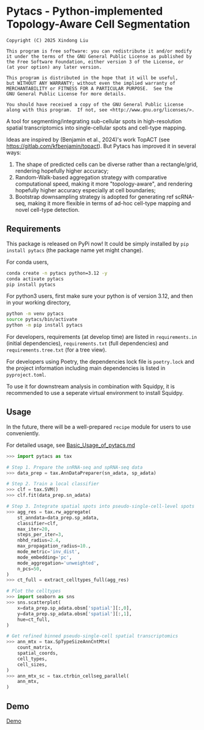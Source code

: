 # Pytacs - Python-implemented Topology-Aware Cell Segmentation

```
Copyright (C) 2025 Xindong Liu

This program is free software: you can redistribute it and/or modify
it under the terms of the GNU General Public License as published by
the Free Software Foundation, either version 3 of the License, or
(at your option) any later version.

This program is distributed in the hope that it will be useful,
but WITHOUT ANY WARRANTY; without even the implied warranty of
MERCHANTABILITY or FITNESS FOR A PARTICULAR PURPOSE.  See the
GNU General Public License for more details.

You should have received a copy of the GNU General Public License
along with this program.  If not, see <http://www.gnu.org/licenses/>.
```

A tool for segmenting/integrating sub-cellular spots in high-resolution spatial
transcriptomics into single-cellular spots and cell-type mapping.

Ideas are inspired by (Benjamin et al., 2024)'s work TopACT
(see https://gitlab.com/kfbenjamin/topact).
But Pytacs has improved it in several ways:

1. The shape of predicted cells can be diverse rather than a rectangle/grid, rendering hopefully higher accuracy;
2. Random-Walk-based aggregation strategy with comparative computational speed, making it more
"topology-aware", and rendering hopefully higher accuracy especially at cell boundaries;
3. Bootstrap downsampling strategy is adopted for generating ref scRNA-seq, making it
more flexible in terms of ad-hoc cell-type mapping and novel cell-type detection.

## Requirements
This package is released on PyPi now! It could be simply
installed by `pip install pytacs` (the package name yet might change).

For conda users,

```Bash
conda create -n pytacs python=3.12 -y
conda activate pytacs
pip install pytacs
```

For python3 users, first make sure your python is
of version 3.12, and then in your working directory,

```Bash
python -m venv pytacs
source pytacs/bin/activate
python -m pip install pytacs
```

For developers, requirements (at develop time) are listed in
`requirements.in` (initial dependencies), `requirements.txt` (full dependencies)
and `requirements.tree.txt` (for a tree view).

For developers using Poetry,
the dependencies lock file is `poetry.lock` and the project information
including main dependencies is listed in `pyproject.toml`. 

To use it for downstream analysis in combination with Squidpy, it is recommended to use a seperate virtual environment to install Squidpy.

## Usage

In the future, there will be a well-prepared `recipe` module for users to use conveniently.

For detailed usage, see [Basic_Usage_of_pytacs.md](./Basic_Usage_of_pytacs.md)

```Python
>>> import pytacs as tax

# Step 1. Prepare the snRNA-seq and spRNA-seq data
>>> data_prep = tax.AnnDataPreparer(sn_adata, sp_adata)

# Step 2. Train a local classifier
>>> clf = tax.SVM()
>>> clf.fit(data_prep.sn_adata)

# Step 3. Integrate spatial spots into pseudo-single-cell-level spots
>>> agg_res = tax.rw_aggregate(
    st_anndata=data_prep.sp_adata,
    classifier=clf,
    max_iter=20,
    steps_per_iter=3,
    nbhd_radius=2.4,
    max_propagation_radius=10.,
    mode_metric='inv_dist',
    mode_embedding='pc',
    mode_aggregation='unweighted',
    n_pcs=50,
)
>>> ct_full = extract_celltypes_full(agg_res)

# Plot the celltypes
>>> import seaborn as sns
>>> sns.scatterplot(
    x=data_prep.sp_adata.obsm['spatial'][:,0],
    y=data_prep.sp_adata.obsm['spatial'][:,1],
    hue=ct_full,
)

# Get refined binned pseudo-single-cell spatial transcriptomics 
>>> ann_mtx = tax.SpTypeSizeAnnCntMtx(
    count_matrix,
    spatial_coords,
    cell_types,
    cell_sizes,
)
>>> ann_mtx_sc = tax.ctrbin_cellseg_parallel(
    ann_mtx,
)
```

## Demo

[Demo](./data/demo/demo.ipynb)
